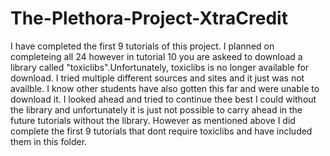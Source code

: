 # The-Plethora-Project-XtraCredit

I have completed the first 9 tutorials of this project. I planned on completeing all 24 however in tutorial 10 you are askeed to download a library called "toxiclibs".Unfortunately, toxiclibs is no longer available for download. I tried multiple different sources and sites and it just was not availble. I know other students have also gotten this far and were unable to download it. I looked ahead and tried to continue thee best I could without the library and unfortunately it is just not possible to carry ahead in the future tutorials without the library. However as mentioned above I did complete the first 9 tutorials that dont require toxiclibs and have included them in this folder. 
